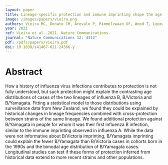 ```yaml
---
layout: paper
title: Lineage-specific protection and immune imprinting shape the age distributions of influenza B cases
image: /images/papers/vieira.png
authors: Vieira MC, Donato CM, Arevalo P, Rimmelzwaan GF, Wood T, Lopez L, Huang QS, Dhanasekaran V, Koelle K, Cobey S.
year: 2021
ref: Vieira et al. 2021. Nature Communications
journal: "Nature Communications 12: 4313"
pdf: /pdfs/papers/vieira.pdf
doi: 10.1038/s41467-021-24566-y
---
```

# Abstract

How a history of inﬂuenza virus infections contributes to protection is not fully understood, but such protection might explain the contrasting age distributions of cases of the two lineages of inﬂuenza B, B/Victoria and B/Yamagata. Fitting a statistical model to those distributions using surveillance data from New Zealand, we found they could be explained by historical changes in lineage frequencies combined with cross-protection between strains of the same lineage. We found additional protection against B/Yamagata in people for whom it was their ﬁrst inﬂuenza B infection, similar to the immune imprinting observed in inﬂuenza A. While the data were not informative about B/Victoria imprinting, B/Yamagata imprinting could explain the fewer B/Yamagata than B/Victoria cases in cohorts born in the 1990s and the bimodal age distribution of B/Yamagata cases. Longitudinal studies can test if these forms of protection inferred from historical data extend to more recent strains and other populations.